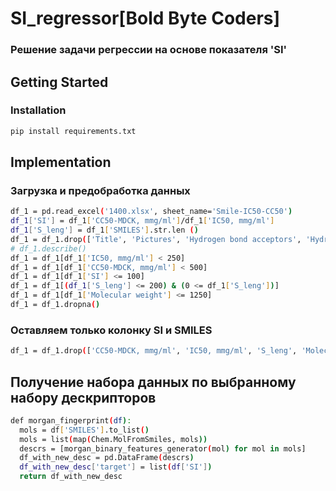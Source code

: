 # SI_regressor[Bold Byte Coders]

### Решение задачи регрессии на основе показателя 'SI'

<!-- GETTING STARTED -->
## Getting Started

### Installation
  ```sh
  pip install requirements.txt
  ```
<!-- Implementation -->
## Implementation

### Загрузка и предобработка данных

  ```sh
  df_1 = pd.read_excel('1400.xlsx', sheet_name='Smile-IC50-CC50')
  df_1['SI'] = df_1['CC50-MDCK, mmg/ml']/df_1['IC50, mmg/ml']
  df_1['S_leng'] = df_1['SMILES'].str.len ()
  df_1 = df_1.drop(['Title', 'Pictures', 'Hydrogen bond acceptors', 'Hydrogen bond donors', 'Polar SA'], axis=1)
  # df_1.describe()
  df_1 = df_1[df_1['IC50, mmg/ml'] < 250]
  df_1 = df_1[df_1['CC50-MDCK, mmg/ml'] < 500]
  df_1 = df_1[df_1['SI'] <= 100]
  df_1 = df_1[(df_1['S_leng'] <= 200) & (0 <= df_1['S_leng'])]
  df_1 = df_1[df_1['Molecular weight'] <= 1250]
  df_1 = df_1.dropna()
  ```
  ### Оставляем только колонку SI и SMILES
  ```sh
  df_1 = df_1.drop(['CC50-MDCK, mmg/ml', 'IC50, mmg/ml', 'S_leng', 'Molecular weight'], axis=1)
  ```
  <!-- Получение набора данных по выбранному набору дескрипторов -->
  ## Получение набора данных по выбранному набору дескрипторов
  ```sh
  def morgan_fingerprint(df):
    mols = df['SMILES'].to_list()
    mols = list(map(Chem.MolFromSmiles, mols))
    descrs = [morgan_binary_features_generator(mol) for mol in mols]
    df_with_new_desc = pd.DataFrame(descrs)
    df_with_new_desc['target'] = list(df['SI'])
    return df_with_new_desc
  ```
